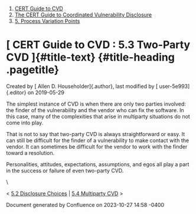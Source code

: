 



1.  [CERT Guide to CVD](index.html)
2.  [The CERT Guide to Coordinated Vulnerability
    Disclosure](The-CERT-Guide-to-Coordinated-Vulnerability-Disclosure_47677443.html)
3.  [5. Process Variation
    Points](5.-Process-Variation-Points_47677473.html)


# [ CERT Guide to CVD : 5.3 Two-Party CVD ]{#title-text} {#title-heading .pagetitle}




Created by [ Allen D. Householder]{.author}, last modified by [
user-5e993]{.editor} on 2019-05-29



The simplest instance of CVD is when there are only two parties
involved: the finder of the vulnerability and the vendor who can fix the
software. In this case, many of the complexities that arise in
multiparty situations do not come into play.

That is not to say that two-party CVD is always straightforward or easy.
It can still be difficult for the finder of a vulnerability to make
contact with the vendor. It can sometimes be difficult for the vendor to
work with the finder toward a resolution.

Personalities, attitudes, expectations, assumptions, and egos all play a
part in the success or failure of even two-party CVD.

\



\< [5.2 Disclosure Choices](5.2-Disclosure-Choices_47677475.html) \|
[5.4 Multiparty CVD](5.4-Multiparty-CVD_47677477.html) \>








Document generated by Confluence on 2023-10-27 14:58 -0400






